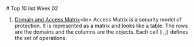 <br>
# Top 10 list Week 02

1. [Domain and Access Matrix](https://www.geeksforgeeks.org/access-matrix-in-operating-system/#:~:text=Access%20matrix%20is%20used%20to,domains%20and%20columns%20represent%20objects.&text=We%20must%20also%20decide%20the,decided%20by%20the%20operating%20system.)<br>
Access Matrix is a security model of protection. It is represented as a matrix and looks like a table. The rows are the domains and the columns are the objects. Each cell (i, j) defines the set of operations.